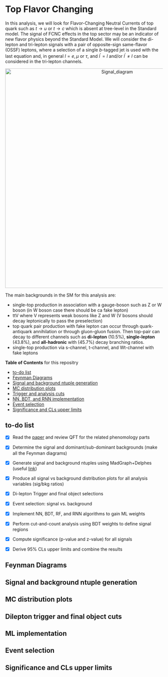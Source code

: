 # Top Flavor Changing
In this analysis, we will look for Flavor-Changing Neutral Currents of top quark such as $t \to u$ or $t \to c$ which is absent at tree-level in the Standard model. The signal of FCNC effects in the top sector may be an indicator of new flavor physics beyond the Standard Model. We will consider the di-lepton and tri-lepton signals with a pair of opposite-sign same-flavor (OSSF) leptons, where a selection of a single $b$-tagged jet is used with the last equation and, in general $l=e,\mu$ or $\tau$, and $l^{'}=l$ and/or $l^{'} \neq l$ can be considered in the tri-lepton channels.

<p align="center">
<img width="700" alt="Signal_diagram" src="https://user-images.githubusercontent.com/59040860/192085302-c5a889d0-43d8-442a-82c0-c3dc902f7815.png">
</p>

The main backgrounds in the SM for this analysis are: 
- single-top production in association with a gauge-boson such as Z or W boson (in W boson case there should be ca fake lepton)
- ttV where V represents weak bosons like Z and W (V bosons should decay leptonically to pass the preselection) 
- top quark pair production with fake lepton can occur through quark-antiquark annihilation or through gluon-gluon fusion. Then top-pair can decay to different channels such as **di-lepton** (10.5%), **single-lepton** (43.8%), and **all-hadronic** with (45.7%) decay branching ratios.
- single-top production via s-channel, t-channel, and Wt-channel with fake leptons

**Table of Contents** for this repositry
- [to-do list](#to-do-list)
- [Feynman Diagrams](#feynman-diagrams)
- [Signal and background ntuple generation](#signal-and-background-ntuple-generation)
- [MC distribution plots](#mc-distribution-plots)
- [Trigger and analysis cuts](#dilepton-trigger-and-final-object-cuts)
- [NN, BDT, and RNN implementation](#ml-implementation)
- [Event selection](#event-selection)
- [Significance and CLs upper limits](#significance-and-cls-upper-limits)


## to-do list
- [X] Read the [paper](https://arxiv.org/pdf/2101.05286.pdf) and review QFT for the related phenomology parts
- [X] Determine the signal and dominant/sub-dominant backgrounds (make all the Feynman diagrams)
- [X] Generate signal and background ntuples using MadGraph+Delphes (useful [link](http://feynrules.irmp.ucl.ac.be/wiki/FourFermionFCNCtqll))
- [X] Produce all signal vs background distribution plots for all analysis variables (sig/bkg ratios)
- [X] Di-lepton Trigger and final object selections
- [X] Event selection: signal vs. background
- [X] Implement NN, BDT, RF, and RNN algorithms to gain ML weights
- [X] Perform cut-and-count analysis using BDT weights to define signal regions
- [X] Compute significance (p-value and z-value) for all signals
- [X] Derive 95% CLs upper limits and combine the results



## Feynman Diagrams
## Signal and background ntuple generation
## MC distribution plots
## Dilepton trigger and final object cuts
## ML implementation
## Event selection
## Significance and CLs upper limits
